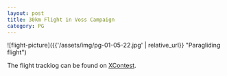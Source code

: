 ```yaml
---
layout: post
title: 30km Flight in Voss Campaign
category: PG
---
```


![flight-picture]({{'/assets/img/pg-01-05-22.jpg' | relative_url}} "Paragliding flight")

The flight tracklog can be found on [XContest](https://www.xcontest.org/world/en/flights/detail:rincewind/1.5.2022/12:31).